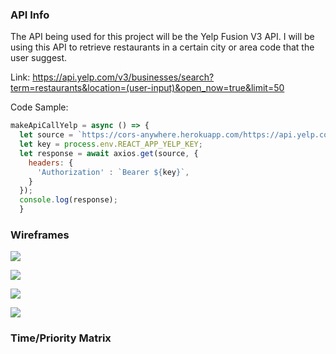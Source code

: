 <h3>API Info</h3>

The API being used for this project will be the Yelp Fusion V3 API. I will be using this API to retrieve restaurants in a certain city or area code that the user suggest.

Link:
https://api.yelp.com/v3/businesses/search?term=restaurants&location=(user-input)&open_now=true&limit=50

Code Sample:
```js
makeApiCallYelp = async () => {
  let source = `https://cors-anywhere.herokuapp.com/https://api.yelp.com/v3/businesses/search?term=restaurants&location=${this.state.value}&open_now=true&limit=50`
  let key = process.env.REACT_APP_YELP_KEY;
  let response = await axios.get(source, {
    headers: {
      'Authorization' : `Bearer ${key}`,
    }
  });
  console.log(response);
  }
  ```

  <h3>Wireframes</h3>

  ![](https://i.imgur.com/hPiqDHk.jpg)

  ![](https://i.imgur.com/pmd8zZO.jpg)

  ![](https://i.imgur.com/ddkTwSv.jpg)

  ![](https://i.imgur.com/O7rsdE0.jpg)

  <h3>Time/Priority Matrix</h3>

  
